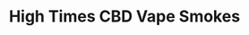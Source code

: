 ---
title: "High Times CBD Vape Smokes"
url: /beaumont/high-times-cbd-vape-smokes/
shop: tobacco
---